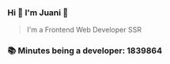 ### Hi 👋 I&#39;m Juani 🦁

> I&#39;m a Frontend Web Developer SSR

### 📚 Minutes being a developer: 1839864
